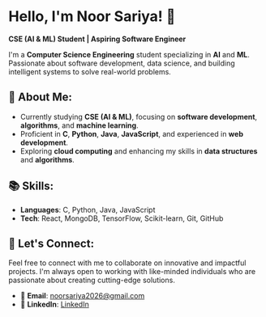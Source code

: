 # Hello, I'm Noor Sariya! 👋

**CSE (AI & ML) Student | Aspiring Software Engineer**

I'm a **Computer Science Engineering** student specializing in **AI** and **ML**. Passionate about software development, data science, and building intelligent systems to solve real-world problems.  

## 🚀 About Me:
- Currently studying **CSE (AI & ML)**, focusing on **software development**, **algorithms**, and **machine learning**.  
- Proficient in **C**, **Python**, **Java**, **JavaScript**, and experienced in **web development**.  
- Exploring **cloud computing** and enhancing my skills in **data structures** and **algorithms**.

## 📚 Skills:
- **Languages**: C, Python, Java, JavaScript  
- **Tech**: React, MongoDB, TensorFlow, Scikit-learn, Git, GitHub  

## 🤝 Let's Connect:
Feel free to connect with me to collaborate on innovative and impactful projects. I'm always open to working with like-minded individuals who are passionate about creating cutting-edge solutions.

- 📧 **Email**: [noorsariya2026@gmail.com](mailto:noorsariya2026@gmail.com)  
- 💼 **LinkedIn**: [LinkedIn](https://www.linkedin.com/in/noor-sariya-iffath-7b6576213)
